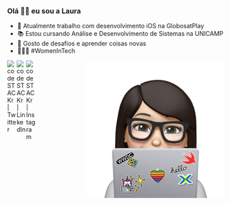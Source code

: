 ### Olá 👋🏻 eu sou a Laura

<!--
**LauraFochi/LauraFochi** is a ✨ _special_ ✨ repository because its `README.md` (this file) appears on your GitHub profile.

Here are some ideas to get you started:

- 🔭 I’m currently working on ...
- 🌱 I’m currently learning ...
- 👯 I’m looking to collaborate on ...
- 🤔 I’m looking for help with ...
- 💬 Ask me about ...
- 📫 How to reach me: ...
- 😄 Pronouns: ...
- ⚡ Fun fact: ...
-->

- 📱 Atualmente trabalho com desenvolvimento iOS na GlobosatPlay
- 📚 Estou cursando Análise e Desenvolvimento de Sistemas na UNICAMP
- 👯 Gosto de desafios e aprender coisas novas
- 👩🏻‍💻 #WomenInTech

<img align="right" src="https://github.com/LauraFochi/LauraFochi/blob/master/laura.png" />

[<img align="left" alt="codeSTACKr | Twitter" width="22px" src="https://cdn.jsdelivr.net/npm/simple-icons@v3/icons/twitter.svg" />][twitter]
[<img align="left" alt="codeSTACKr | LinkedIn" width="22px" src="https://cdn.jsdelivr.net/npm/simple-icons@v3/icons/linkedin.svg" />][linkedin]
[<img align="left" alt="codeSTACKr | Instagram" width="22px" src="https://cdn.jsdelivr.net/npm/simple-icons@v3/icons/instagram.svg" />][instagram]

<br />


[twitter]: https://twitter.com/xablaura
[instagram]: https://instagram.com/xablaura
[linkedin]: https://www.linkedin.com/in/laura-nunes-fochi/